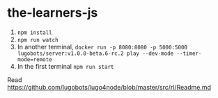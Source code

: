 # the-learners-js

1. `npm install`
2. `npm run watch`
3. In another terminal, `docker run -p 8080:8080 -p 5000:5000 lugobots/server:v1.0.0-beta.6-rc.2 play --dev-mode --timer-mode=remote`
4. In the first terminal `npm run start`

Read https://github.com/lugobots/lugo4node/blob/master/src/rl/Readme.md
